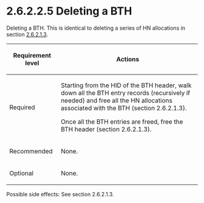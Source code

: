 <html dir="LTR" xmlns:mshelp="http://msdn.microsoft.com/mshelp" xmlns:ddue="http://ddue.schemas.microsoft.com/authoring/2003/5" xmlns:xlink="http://www.w3.org/1999/xlink" xmlns:tool="http://www.microsoft.com/tooltip">
    <head>
        <meta http-equiv="Content-Type" content="text/html; CHARSET=utf-8"></meta>
        <meta name="save" content="history"></meta>
        <title>2.6.2.2.5 Deleting a BTH</title>
        <xml>
            <mshelp:toctitle title="2.6.2.2.5 Deleting a BTH"></mshelp:toctitle>
            <mshelp:rltitle title="[MS-PST]: Deleting a BTH"></mshelp:rltitle>
            <mshelp:keyword index="A" term="b4ecc607-35f7-404a-802c-e812d73210cb"></mshelp:keyword>
            <mshelp:attr name="DCSext.ContentType" value="open specification"></mshelp:attr>
            <mshelp:attr name="AssetID" value="b4ecc607-35f7-404a-802c-e812d73210cb"></mshelp:attr>
            <mshelp:attr name="TopicType" value="kbRef"></mshelp:attr>
            <mshelp:attr name="DCSext.Title" value="[MS-PST]: Deleting a BTH" />
        </xml>
    </head>
    <body>
        <div id="header">
            <h1 class="heading">2.6.2.2.5 Deleting a BTH</h1>
        </div>
        <div id="mainSection">
            <div id="mainBody">
                <div id="allHistory" class="saveHistory"></div>
                <div id="sectionSection0" class="section" name="collapseableSection">
                    

<p>Deleting a BTH. This is identical to deleting a series of HN
allocations in section <a href="f774eb0a-f6d7-4240-b515-3213bd9c5c40.html">2.6.2.1.3</a>.</p>

<table>
 <thead>
  <tr>
   <th>
   <p>Requirement level</p>
   </th>
   <th>
   <p>Actions</p>
   </th>
  </tr>
 </thead>
 <tr>
  <td>
  <p>Required</p>
  </td>
  <td>
  <p>Starting from the HID of the BTH header, walk down all
  the BTH entry records (recursively if needed) and free all the HN allocations
  associated with the BTH (section 2.6.2.1.3).</p>
  <p>Once all the BTH entries are freed, free the BTH
  header (section 2.6.2.1.3).</p>
  </td>
 </tr>
 <tr>
  <td>
  <p>Recommended</p>
  </td>
  <td>
  <p>None.</p>
  </td>
 </tr>
 <tr>
  <td>
  <p>Optional</p>
  </td>
  <td>
  <p>None.</p>
  </td>
 </tr>
</table>

<p>Possible side effects: See section 2.6.2.1.3.</p>
                </div>
            </div>
        </div>
    </body>
</html>